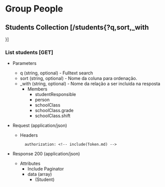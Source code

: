 # Group People

## Students Collection [/students{?q,sort,_with
}]

### List students [GET]

+ Parameters
    + q (string, optional) - Fulltext search
    + sort (string, optional) - Nome da coluna para ordenação. 
    + _with
 (string, optional) - Nome da relação a ser incluida na resposta
        + Members
            + studentResponsible
            + person
            + schoolClass
            + schoolClass.grade
            + schoolClass.shift

+ Request (application/json)
    + Headers
            
            authorization: <!-- include(Token.md) -->

+ Response 200 (application/json)

    + Attributes 
        + Include Paginator 
        + data (array)
            + (Student)
